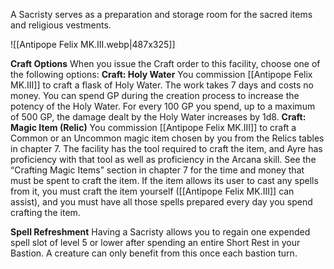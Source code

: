 A Sacristy serves as a preparation and storage room for the sacred items and religious vestments.

![[Antipope Felix MK.III.webp|487x325]]

**Craft Options** When you issue the Craft order to this facility, choose one of the following options:
**Craft: Holy Water** You commission [[Antipope Felix MK.III]] to craft a flask of Holy Water. The work takes 7 days and costs no money. You can spend GP during the creation process
to increase the potency of the Holy Water. For every 100 GP you spend, up to a maximum of 500 GP, the damage dealt by the Holy Water increases by 1d8.
**Craft: Magic Item (Relic)** You commission [[Antipope Felix MK.III]] to craft a Common or an Uncommon magic item chosen by you from the Relics tables in chapter 7. The facility
has the tool required to craft the item, and Ayre has proficiency with that tool as well as proficiency in the Arcana skill. See the “Crafting Magic Items” section in chapter 7 for the time and money that must be spent to craft the item. If the item allows its user to cast any
spells from it, you must craft the item yourself ([[Antipope Felix MK.III]] can assist), and you must have all those spells prepared every day you spend crafting the item.

**Spell Refreshment** Having a Sacristy allows you to regain one expended spell slot of level 5 or lower after spending an entire Short Rest in your Bastion. A creature can only benefit from this once each bastion turn.
